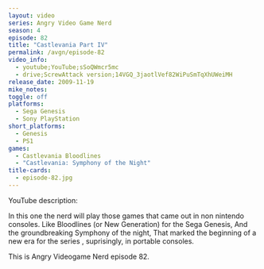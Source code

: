 ```yaml
---
layout: video
series: Angry Video Game Nerd
season: 4
episode: 82
title: "Castlevania Part IV"
permalink: /avgn/episode-82
video_info:
  - youtube;YouTube;sSoQWmcr5mc
  - drive;ScrewAttack version;14VGQ_3jaotlVef82WiPuSmTqXhUWeiMH
release_date: 2009-11-19
mike_notes:
toggle: off
platforms:
  - Sega Genesis
  - Sony PlayStation
short_platforms:
  - Genesis
  - PS1
games:
  - Castlevania Bloodlines
  - "Castlevania: Symphony of the Night"
title-cards:
  - episode-82.jpg
---
```


<p class="yt-description">YouTube description:</p>

In this one the nerd will play those games that came out in non nintendo consoles. Like Bloodlines (or New Generation) for the Sega Genesis, And the groundbreaking Symphony of the night, That marked the beginning of a new era for the series , suprisingly, in portable consoles.

This is Angry Videogame Nerd episode 82.